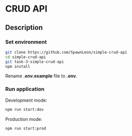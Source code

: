 # CRUD API
## Description

### Set environment

```bash
git clone https://github.com/SpawnLeon/simple-crud-api
cd simple-crud-api
git task-3-simple-crud-api
npm install
```
Rename **.env.example** file to **.env**.

### Run application
Development mode:
```bash
npm run start:dev
```

Production mode:
```bash
npm run start:prod
```
